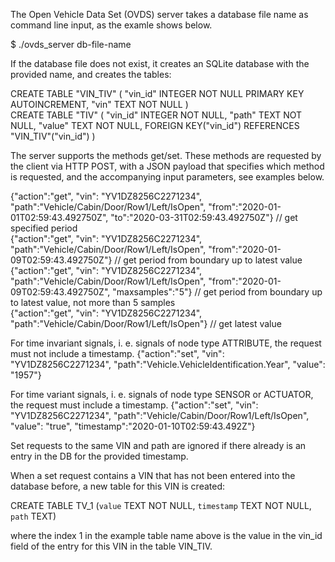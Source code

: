 The Open Vehicle Data Set (OVDS) server takes a database file name as command line input, as the examle shows below.

$ ./ovds_server db-file-name

If the database file does not exist, it creates an SQLite database with the provided name, and creates the tables:

CREATE TABLE "VIN_TIV" ( "vin_id" INTEGER NOT NULL PRIMARY KEY AUTOINCREMENT, "vin" TEXT NOT NULL )<br>
CREATE TABLE "TIV" ( "vin_id" INTEGER NOT NULL, "path" TEXT NOT NULL, "value" TEXT NOT NULL, FOREIGN KEY("vin_id") REFERENCES "VIN_TIV"("vin_id") )

The server supports the methods get/set. These methods are requested by the client via HTTP POST, with a JSON payload that specifies which method is requested, and the accompanying input parameters, see examples below.


{"action":"get", "vin": "YV1DZ8256C2271234", "path":"Vehicle/Cabin/Door/Row1/Left/IsOpen", "from":"2020-01-01T02:59:43.492750Z", "to":"2020-03-31T02:59:43.492750Z"} // get specified period<br>
{"action":"get", "vin": "YV1DZ8256C2271234", "path":"Vehicle/Cabin/Door/Row1/Left/IsOpen", "from":"2020-01-09T02:59:43.492750Z"}  // get period from boundary up to latest value<br>
{"action":"get", "vin": "YV1DZ8256C2271234", "path":"Vehicle/Cabin/Door/Row1/Left/IsOpen", "from":"2020-01-09T02:59:43.492750Z", "maxsamples":"5"}  // get period from boundary up to latest value, not more than 5 samples<br>
{"action":"get", "vin": "YV1DZ8256C2271234", "path":"Vehicle/Cabin/Door/Row1/Left/IsOpen"}  // get latest value


For time invariant signals, i. e. signals of node type ATTRIBUTE, the request must not include a timestamp.
{"action":"set", "vin": "YV1DZ8256C2271234", "path":"Vehicle.VehicleIdentification.Year", "value": "1957"}<br>

For time variant signals, i. e. signals of node type SENSOR or ACTUATOR, the request must include a timestamp.
{"action":"set", "vin": "YV1DZ8256C2271234", "path":"Vehicle/Cabin/Door/Row1/Left/IsOpen", "value": "true", "timestamp":"2020-01-10T02:59:43.492Z"}<br>

Set requests to the same VIN and path are ignored if there already is an entry in the DB for the provided timestamp. 

When a set request contains a VIN that has not been entered into the database before, a new table for this VIN is created:

CREATE TABLE TV_1 (`value` TEXT NOT NULL, `timestamp` TEXT NOT NULL, `path` TEXT)

where the index 1 in the example table name above is the value in the vin_id field of the entry for this VIN in the table VIN_TIV.

